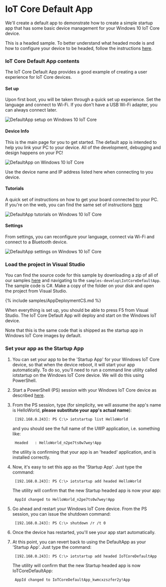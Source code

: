 # IoT Core Default App 

We'll create a default app to demonstrate how to create a simple startup app that has some basic device management for your Windows 10 IoT Core device.

This is a headed sample.  To better understand what headed mode is and how to configure your device to be headed, follow the instructions [here]({{site.baseurl}}/{{page.lang}}/Docs/HeadlessMode).

### IoT Core Default App contents

The IoT Core Default App provides a good example of creating a user experience for IoT Core devices.

#### Set up

Upon first boot, you will be taken through a quick set up experience. Set the language and connect to Wi-Fi. If you don't have a USB Wi-Fi adapter, you can always connect later. 

![DefaultApp setup on Windows 10 IoT Core]({{site.baseurl}}/Resources/images/iotcoredefaultapp/defaultapp_oobe.png)

#### Device Info

This is the main page for you to get started. The default app is intended to help you link your PC to your device. All of the development, debugging and design happens on your PC! 

![DefaultApp on Windows 10 IoT Core]({{site.baseurl}}/Resources/images/iotcoredefaultapp/DefaultAppRpi2.png)

Use the device name and IP address listed here when connecting to you device.

#### Tutorials

A quick set of instructions on how to get your board connected to your PC. If you're on the web, you can find the same set of instructions [here]({{site.baseurl}}/{{page.lang}}/GetStarted)

![DefaultApp tutorials on Windows 10 IoT Core]({{site.baseurl}}/Resources/images/iotcoredefaultapp/defaultapp_tutorial.png)

#### Settings

From settings, you can reconfigure your language, connect via Wi-Fi and connect to a Bluetooth device.

![DefaultApp settings on Windows 10 IoT Core]({{site.baseurl}}/Resources/images/iotcoredefaultapp/defaultapp_settings.png)

### Load the project in Visual Studio

You can find the source code for this sample by downloading a zip of all of our samples [here](https://github.com/Microsoft/Windows-iotcore-samples/archive/master.zip) and navigating to the `samples-develop\IotCoreDefaultApp`.  The sample code is C#. Make a copy of the folder on your disk and open the project from Visual Studio.

{% include samples/AppDeploymentCS.md %}

When everything is set up, you should be able to press F5 from Visual Studio.  The IoT Core Default App will deploy and start on the Windows IoT device.  

Note that this is the same code that is shipped as the startup app in Windows IoT Core images by default.

### Set your app as the Startup App

1. You can set your app to be the 'Startup App' for your Windows IoT Core device, so that when the device reboot, it will start your app automatically. To do so, you'll need to run a command line utility called iotstartup on the Windows IoT Core device. We will do this using PowerShell.

1. Start a PowerShell (PS) session with your Windows IoT Core device as described [here]({{site.baseurl}}/{{page.lang}}/Docs/PowerShell).

1. From the PS session, type (for simplicity, we will assume the app's name is HelloWorld, **please substitute your app's actual name**):

        [192.168.0.243]: PS C:\> iotstartup list HelloWorld

    and you should see the full name of the UWP application, i.e. something like:

        Headed   : HelloWorld_n2pe7ts0w7wey!App

    the utility is confirming that your app is an 'headed' application, and is installed correctly.

1. Now, it's easy to set this app as the 'Startup App'. Just type the command:

        [192.168.0.243]: PS C:\> iotstartup add headed HelloWorld

    The utility will confirm that the new Startup headed app is now your app:

        AppId changed to HelloWorld_n2pe7ts0w7wey!App

1. Go ahead and restart your Windows IoT Core device. From the PS session, you can issue the shutdown command:

        [192.168.0.243]: PS C:\> shutdown /r /t 0

1. Once the device has restarted, you'll see your app start automatically.

1. At this point, you can revert back to using the DefaultApp as your 'Startup App'. Just type the command:

        [192.168.0.243]: PS C:\> iotstartup add headed IoTCoreDefaultApp

    The utility will confirm that the new Startup headed app is now IoTCoreDefaultApp:

        AppId changed to IoTCoreDefaultApp_kwmcxzszfer2y!App
